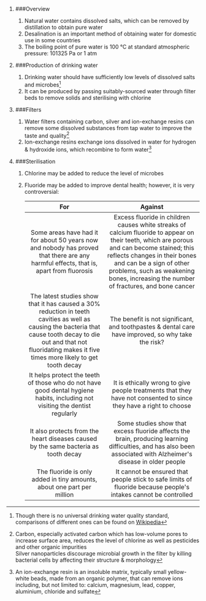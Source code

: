 1. ###Overview

    1. Natural water contains dissolved salts, which can be removed by distillation to obtain pure water
    2. Desalination is an important method of obtaining water for domestic use in some countries
    3. The boiling point of pure water is 100 °C at standard atmospheric pressure: 101325 Pa or 1 atm
2. ###Production of drinking water

    1. Drinking water should have sufficiently low levels of dissolved salts and microbes[^standards]
    2. It can be produced by passing suitably-sourced water through filter beds to remove solids and sterilising with chlorine
3. ###Filters

    1. Water filters containing carbon, silver and ion-exchange resins can remove some dissolved substances from tap water to improve the taste and quality[^filters]
    2. Ion-exchange resins exchange ions dissolved in water for hydrogen & hydroxide ions, which recombine to form water[^resin]
4. ###Sterilisation

    1. Chlorine may be added to reduce the level of microbes
    2. Fluoride may be added to improve dental health; however, it is very controversial:

        |For|Against|
        |:-:|:-----:|
        |Some areas have had it for about 50 years now and nobody has proved that there are any harmful effects, that is, apart from fluorosis|Excess fluoride in children causes white streaks of calcium fluoride to appear on their teeth, which are porous and can become stained; this reflects changes in their bones and can be a sign of other problems, such as weakening bones, increasing the number of fractures, and bone cancer|
        |The latest studies show that it has caused a 30% reduction in teeth cavities as well as causing the bacteria that cause tooth decay to die out and that not fluoridating makes it five times more likely to get tooth decay|The benefit is not significant, and toothpastes & dental care have improved, so why take the risk?|
        |It helps protect the teeth of those who do not have good dental hygiene habits, including not visiting the dentist regularly|It is ethically wrong to give people treatments that they have not consented to since they have a right to choose|
        |It also protects from the heart diseases caused by the same bacteria as tooth decay|Some studies show that excess fluoride affects the brain, producing learning difficulties, and has also been associated with Alzheimer's disease in older people|
        |The fluoride is only added in tiny amounts, about one part per million|It cannot be ensured that people stick to safe limits of fluoride because people's intakes cannot be controlled|



[^standards]: Though there is no universal drinking water quality standard, comparisons of different ones can be found on [Wikipedia](//en.wikipedia.org/wiki/Drinking_water_quality_standards)

[^filters]: Carbon, especially activated carbon which has low-volume pores to increase surface area, reduces the level of chlorine as well as pesticides and other organic impurities<br>Silver nanoparticles discourage microbial growth in the filter by killing bacterial cells by affecting their structure & morphology

[^resin]: An ion-exchange resin is an insoluble matrix, typically small yellow-white beads, made from an organic polymer, that can remove ions including, but not limited to: calcium, magnesium, lead, copper, aluminium, chloride and sulfate
